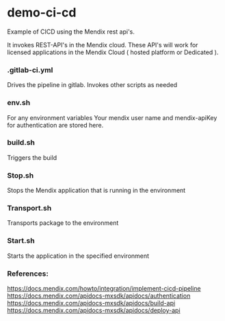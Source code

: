 # demo-ci-cd

Example of CICD using the Mendix rest api's.

It invokes REST-API's in the Mendix cloud. These API's will work for licensed applications in the Mendix Cloud ( hosted platform or Dedicated ).


### .gitlab-ci.yml
Drives the pipeline in gitlab.
Invokes other scripts as needed


### env.sh
For any environment variables
Your mendix user name  and mendix-apiKey for authentication are stored here.

### build.sh
Triggers the build

### Stop.sh
Stops the Mendix application that is running in the environment

### Transport.sh
Transports package to the environment

### Start.sh
Starts the application in the specified environment

### References:

https://docs.mendix.com/howto/integration/implement-cicd-pipeline
https://docs.mendix.com/apidocs-mxsdk/apidocs/authentication
https://docs.mendix.com/apidocs-mxsdk/apidocs/build-api
https://docs.mendix.com/apidocs-mxsdk/apidocs/deploy-api
